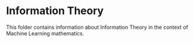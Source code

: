 # Information Theory

This folder contains information about Information Theory in the context of Machine Learning mathematics.